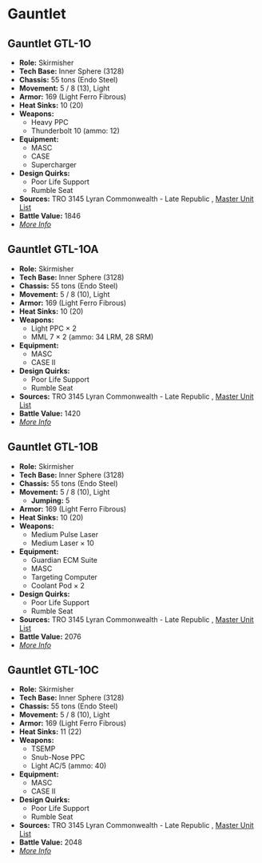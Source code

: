 # Gauntlet 

## Gauntlet GTL-1O 

- **Role:** Skirmisher 
- **Tech Base:** Inner Sphere (3128) 
- **Chassis:** 55 tons (Endo Steel) 
- **Movement:** 5 / 8 (13), Light 
- **Armor:** 169 (Light Ferro Fibrous) 
- **Heat Sinks:** 10 (20) 
- **Weapons:** 
  - Heavy PPC 
  - Thunderbolt 10 (ammo: 12) 
- **Equipment:** 
  - MASC 
  - CASE 
  - Supercharger 
- **Design Quirks:** 
  - Poor Life Support 
  - Rumble Seat 
- **Sources:** TRO 3145 Lyran Commonwealth - Late Republic , [Master Unit List](http://masterunitlist.info/Unit/Details/6621/gauntlet-gtl-1o) 
- **Battle Value:** 1846 
- [*More Info*](gauntlet/gauntlet_gtl-1o.md) 

## Gauntlet GTL-1OA 

- **Role:** Skirmisher 
- **Tech Base:** Inner Sphere (3128) 
- **Chassis:** 55 tons (Endo Steel) 
- **Movement:** 5 / 8 (10), Light 
- **Armor:** 169 (Light Ferro Fibrous) 
- **Heat Sinks:** 10 (20) 
- **Weapons:** 
  - Light PPC × 2 
  - MML 7 × 2 (ammo: 34 LRM, 28 SRM) 
- **Equipment:** 
  - MASC 
  - CASE II 
- **Design Quirks:** 
  - Poor Life Support 
  - Rumble Seat 
- **Sources:** TRO 3145 Lyran Commonwealth - Late Republic , [Master Unit List](http://masterunitlist.info/Unit/Details/6622/gauntlet-gtl-1oa) 
- **Battle Value:** 1420 
- [*More Info*](gauntlet/gauntlet_gtl-1oa.md) 

## Gauntlet GTL-1OB 

- **Role:** Skirmisher 
- **Tech Base:** Inner Sphere (3128) 
- **Chassis:** 55 tons (Endo Steel) 
- **Movement:** 5 / 8 (10), Light 
  - **Jumping:** 5 
- **Armor:** 169 (Light Ferro Fibrous) 
- **Heat Sinks:** 10 (20) 
- **Weapons:** 
  - Medium Pulse Laser 
  - Medium Laser × 10 
- **Equipment:** 
  - Guardian ECM Suite 
  - MASC 
  - Targeting Computer 
  - Coolant Pod × 2 
- **Design Quirks:** 
  - Poor Life Support 
  - Rumble Seat 
- **Sources:** TRO 3145 Lyran Commonwealth - Late Republic , [Master Unit List](http://masterunitlist.info/Unit/Details/6623/gauntlet-gtl-1ob) 
- **Battle Value:** 2076 
- [*More Info*](gauntlet/gauntlet_gtl-1ob.md) 

## Gauntlet GTL-1OC 

- **Role:** Skirmisher 
- **Tech Base:** Inner Sphere (3128) 
- **Chassis:** 55 tons (Endo Steel) 
- **Movement:** 5 / 8 (10), Light 
- **Armor:** 169 (Light Ferro Fibrous) 
- **Heat Sinks:** 11 (22) 
- **Weapons:** 
  - TSEMP 
  - Snub-Nose PPC 
  - Light AC/5 (ammo: 40) 
- **Equipment:** 
  - MASC 
  - CASE II 
- **Design Quirks:** 
  - Poor Life Support 
  - Rumble Seat 
- **Sources:** TRO 3145 Lyran Commonwealth - Late Republic , [Master Unit List](http://masterunitlist.info/Unit/Details/6624/gauntlet-gtl-1oc) 
- **Battle Value:** 2048 
- [*More Info*](gauntlet/gauntlet_gtl-1oc.md) 

